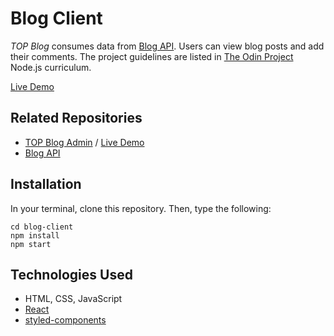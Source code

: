 # Blog Client
_TOP Blog_ consumes data from [Blog API](https://rt-blog-api.herokuapp.com/posts). Users can view blog posts and add their comments.  The project guidelines are listed in [The Odin Project](https://www.theodinproject.com/paths/full-stack-javascript/courses/nodejs/lessons/blog-api) Node.js curriculum. 

[Live Demo](https://raych2.github.io/blog-client/#/)

## Related Repositories
* [TOP Blog Admin](https://github.com/raych2/blog-admin) / [Live Demo](https://raych2.github.io/blog-admin/#/)
* [Blog API](https://github.com/raych2/blog-api)

## Installation
In your terminal, clone this repository. Then, type the following:
```
cd blog-client
npm install
npm start
```

## Technologies Used
* HTML, CSS, JavaScript
* [React](https://reactjs.org/)
* [styled-components](https://styled-components.com/)